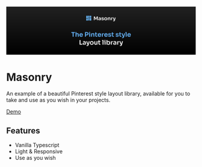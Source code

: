 [![Masonry banner](./.github/assets/banner.svg)](https://hellraiserrob.github.io/masonry)

# Masonry

An example of a beautiful Pinterest style layout library, available for you to take and use as you wish in your projects.

[Demo](https://hellraiserrob.github.io/masonry/)

## Features

- Vanilla Typescript
- Light & Responsive
- Use as you wish
